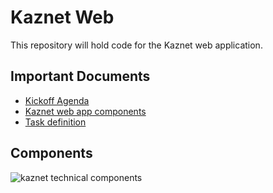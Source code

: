 # Kaznet Web

This repository will hold code for the Kaznet web application.

## Important Documents ##

* [Kickoff Agenda](https://docs.google.com/document/d/1ySa70jBKCIL_HVupJrCIgjyOaeswAJMEf7KtxXLl2SE/edit#heading=h.g99rpzyt8zxp)
* [Kaznet web app components](https://docs.google.com/document/d/1vWTj6CusdpgwJ7qWOT5a72yj6iGW8dRM7P5KyNZJsFM/edit#heading=h.gygvf8p4j7p)
* [Task definition](https://docs.google.com/document/d/1rWBMlXkCTreDGMdFZhdS3m87rLG51G_jDHosjRlrH_c/edit#)

## Components ##

![kaznet technical components](https://user-images.githubusercontent.com/372073/39125751-c153f3cc-4708-11e8-8242-4595745adc3c.png)
